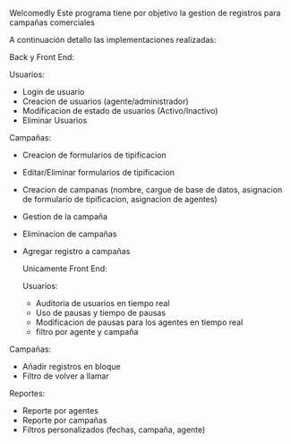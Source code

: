 Welcomedly
Este programa tiene por objetivo la gestion de registros para campañas comerciales 

A continuación detallo las implementaciones realizadas:

Back y Front End:

Usuarios:
- Login de usuario
- Creacion de usuarios (agente/administrador)
- Modificacion de estado de usuarios (Activo/Inactivo)
- Eliminar Usuarios

Campañas:
- Creacion de formularios de tipificacion
- Editar/Eliminar formularios de tipificacion
- Creacion de campanas (nombre, cargue de base de datos, asignacion de formulario de tipificacion, asignacion de agentes)
- Gestion de la campaña
- Eliminacion de campañas
- Agregar registro a campañas

  Unicamente Front End:

  Usuarios:
  - Auditoria de usuarios en tiempo real
  - Uso de pausas y tiempo de pausas
  - Modificacion de pausas para los agentes en tiempo real
  - filtro por agente y campaña
 
Campañas:
- Añadir registros en bloque
- Filtro de volver a llamar

Reportes:
- Reporte por agentes
- Reporte por campañas
- Filtros personalizados (fechas, campaña, agente)
